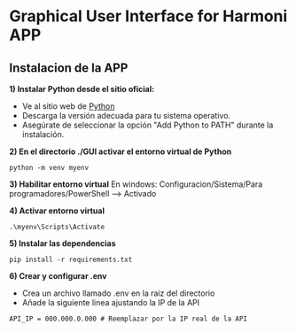 # Graphical User Interface for Harmoni APP

## Instalacion de la APP

**1) Instalar Python desde el sitio oficial:**

* Ve al sitio web de [Python](https://www.python.org/downloads/)
* Descarga la versión adecuada para tu sistema operativo.
* Asegúrate de seleccionar la opción "Add Python to PATH" durante la instalación.

**2) En el directorio ./GUI activar el entorno virtual de Python**
```
python -m venv myenv
```

**3) Habilitar entorno virtual**
En windows:
Configuracion/Sistema/Para programadores/PowerShell --> Activado

**4) Activar entorno virtual**
```
.\myenv\Scripts\Activate
```

**5) Instalar las dependencias**
```
pip install -r requirements.txt
```

**6) Crear y configurar .env**
* Crea un archivo llamado .env en la raiz del directorio
* Añade la siguiente linea ajustando la IP de la API

```
API_IP = 000.000.0.000 # Reemplazar por la IP real de la API 
```
